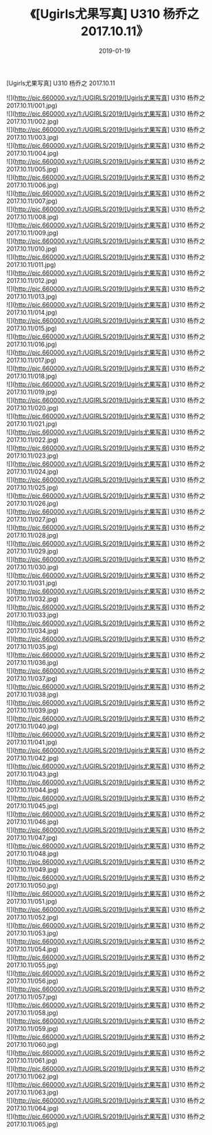 ﻿---
layout: post
title:  《[Ugirls尤果写真] U310 杨乔之 2017.10.11》
date:   2019-01-19
img: http://pic.660000.xyz/1:/UGIRLS/2019/[Ugirls尤果写真] U310 杨乔之 2017.10.11/000.jpg
categories: [美女, 清纯, 唯美]
---

[Ugirls尤果写真] U310 杨乔之 2017.10.11

 ![](http://pic.660000.xyz/1:/UGIRLS/2019/[Ugirls尤果写真] U310 杨乔之 2017.10.11/001.jpg) <br>![](http://pic.660000.xyz/1:/UGIRLS/2019/[Ugirls尤果写真] U310 杨乔之 2017.10.11/002.jpg) <br>![](http://pic.660000.xyz/1:/UGIRLS/2019/[Ugirls尤果写真] U310 杨乔之 2017.10.11/003.jpg) <br>![](http://pic.660000.xyz/1:/UGIRLS/2019/[Ugirls尤果写真] U310 杨乔之 2017.10.11/004.jpg) <br>![](http://pic.660000.xyz/1:/UGIRLS/2019/[Ugirls尤果写真] U310 杨乔之 2017.10.11/005.jpg) <br>![](http://pic.660000.xyz/1:/UGIRLS/2019/[Ugirls尤果写真] U310 杨乔之 2017.10.11/006.jpg) <br>![](http://pic.660000.xyz/1:/UGIRLS/2019/[Ugirls尤果写真] U310 杨乔之 2017.10.11/007.jpg) <br>![](http://pic.660000.xyz/1:/UGIRLS/2019/[Ugirls尤果写真] U310 杨乔之 2017.10.11/008.jpg) <br>![](http://pic.660000.xyz/1:/UGIRLS/2019/[Ugirls尤果写真] U310 杨乔之 2017.10.11/009.jpg) <br>![](http://pic.660000.xyz/1:/UGIRLS/2019/[Ugirls尤果写真] U310 杨乔之 2017.10.11/010.jpg) <br>![](http://pic.660000.xyz/1:/UGIRLS/2019/[Ugirls尤果写真] U310 杨乔之 2017.10.11/011.jpg) <br>![](http://pic.660000.xyz/1:/UGIRLS/2019/[Ugirls尤果写真] U310 杨乔之 2017.10.11/012.jpg) <br>![](http://pic.660000.xyz/1:/UGIRLS/2019/[Ugirls尤果写真] U310 杨乔之 2017.10.11/013.jpg) <br>![](http://pic.660000.xyz/1:/UGIRLS/2019/[Ugirls尤果写真] U310 杨乔之 2017.10.11/014.jpg) <br>![](http://pic.660000.xyz/1:/UGIRLS/2019/[Ugirls尤果写真] U310 杨乔之 2017.10.11/015.jpg) <br>![](http://pic.660000.xyz/1:/UGIRLS/2019/[Ugirls尤果写真] U310 杨乔之 2017.10.11/016.jpg) <br>![](http://pic.660000.xyz/1:/UGIRLS/2019/[Ugirls尤果写真] U310 杨乔之 2017.10.11/017.jpg) <br>![](http://pic.660000.xyz/1:/UGIRLS/2019/[Ugirls尤果写真] U310 杨乔之 2017.10.11/018.jpg) <br>![](http://pic.660000.xyz/1:/UGIRLS/2019/[Ugirls尤果写真] U310 杨乔之 2017.10.11/019.jpg) <br>![](http://pic.660000.xyz/1:/UGIRLS/2019/[Ugirls尤果写真] U310 杨乔之 2017.10.11/020.jpg) <br>![](http://pic.660000.xyz/1:/UGIRLS/2019/[Ugirls尤果写真] U310 杨乔之 2017.10.11/021.jpg) <br>![](http://pic.660000.xyz/1:/UGIRLS/2019/[Ugirls尤果写真] U310 杨乔之 2017.10.11/022.jpg) <br>![](http://pic.660000.xyz/1:/UGIRLS/2019/[Ugirls尤果写真] U310 杨乔之 2017.10.11/023.jpg) <br>![](http://pic.660000.xyz/1:/UGIRLS/2019/[Ugirls尤果写真] U310 杨乔之 2017.10.11/024.jpg) <br>![](http://pic.660000.xyz/1:/UGIRLS/2019/[Ugirls尤果写真] U310 杨乔之 2017.10.11/025.jpg) <br>![](http://pic.660000.xyz/1:/UGIRLS/2019/[Ugirls尤果写真] U310 杨乔之 2017.10.11/026.jpg) <br>![](http://pic.660000.xyz/1:/UGIRLS/2019/[Ugirls尤果写真] U310 杨乔之 2017.10.11/027.jpg) <br>![](http://pic.660000.xyz/1:/UGIRLS/2019/[Ugirls尤果写真] U310 杨乔之 2017.10.11/028.jpg) <br>![](http://pic.660000.xyz/1:/UGIRLS/2019/[Ugirls尤果写真] U310 杨乔之 2017.10.11/029.jpg) <br>![](http://pic.660000.xyz/1:/UGIRLS/2019/[Ugirls尤果写真] U310 杨乔之 2017.10.11/030.jpg) <br>![](http://pic.660000.xyz/1:/UGIRLS/2019/[Ugirls尤果写真] U310 杨乔之 2017.10.11/031.jpg) <br>![](http://pic.660000.xyz/1:/UGIRLS/2019/[Ugirls尤果写真] U310 杨乔之 2017.10.11/032.jpg) <br>![](http://pic.660000.xyz/1:/UGIRLS/2019/[Ugirls尤果写真] U310 杨乔之 2017.10.11/033.jpg) <br>![](http://pic.660000.xyz/1:/UGIRLS/2019/[Ugirls尤果写真] U310 杨乔之 2017.10.11/034.jpg) <br>![](http://pic.660000.xyz/1:/UGIRLS/2019/[Ugirls尤果写真] U310 杨乔之 2017.10.11/035.jpg) <br>![](http://pic.660000.xyz/1:/UGIRLS/2019/[Ugirls尤果写真] U310 杨乔之 2017.10.11/036.jpg) <br>![](http://pic.660000.xyz/1:/UGIRLS/2019/[Ugirls尤果写真] U310 杨乔之 2017.10.11/037.jpg) <br>![](http://pic.660000.xyz/1:/UGIRLS/2019/[Ugirls尤果写真] U310 杨乔之 2017.10.11/038.jpg) <br>![](http://pic.660000.xyz/1:/UGIRLS/2019/[Ugirls尤果写真] U310 杨乔之 2017.10.11/039.jpg) <br>![](http://pic.660000.xyz/1:/UGIRLS/2019/[Ugirls尤果写真] U310 杨乔之 2017.10.11/040.jpg) <br>![](http://pic.660000.xyz/1:/UGIRLS/2019/[Ugirls尤果写真] U310 杨乔之 2017.10.11/041.jpg) <br>![](http://pic.660000.xyz/1:/UGIRLS/2019/[Ugirls尤果写真] U310 杨乔之 2017.10.11/042.jpg) <br>![](http://pic.660000.xyz/1:/UGIRLS/2019/[Ugirls尤果写真] U310 杨乔之 2017.10.11/043.jpg) <br>![](http://pic.660000.xyz/1:/UGIRLS/2019/[Ugirls尤果写真] U310 杨乔之 2017.10.11/044.jpg) <br>![](http://pic.660000.xyz/1:/UGIRLS/2019/[Ugirls尤果写真] U310 杨乔之 2017.10.11/045.jpg) <br>![](http://pic.660000.xyz/1:/UGIRLS/2019/[Ugirls尤果写真] U310 杨乔之 2017.10.11/046.jpg) <br>![](http://pic.660000.xyz/1:/UGIRLS/2019/[Ugirls尤果写真] U310 杨乔之 2017.10.11/047.jpg) <br>![](http://pic.660000.xyz/1:/UGIRLS/2019/[Ugirls尤果写真] U310 杨乔之 2017.10.11/048.jpg) <br>![](http://pic.660000.xyz/1:/UGIRLS/2019/[Ugirls尤果写真] U310 杨乔之 2017.10.11/049.jpg) <br>![](http://pic.660000.xyz/1:/UGIRLS/2019/[Ugirls尤果写真] U310 杨乔之 2017.10.11/050.jpg) <br>![](http://pic.660000.xyz/1:/UGIRLS/2019/[Ugirls尤果写真] U310 杨乔之 2017.10.11/051.jpg) <br>![](http://pic.660000.xyz/1:/UGIRLS/2019/[Ugirls尤果写真] U310 杨乔之 2017.10.11/052.jpg) <br>![](http://pic.660000.xyz/1:/UGIRLS/2019/[Ugirls尤果写真] U310 杨乔之 2017.10.11/053.jpg) <br>![](http://pic.660000.xyz/1:/UGIRLS/2019/[Ugirls尤果写真] U310 杨乔之 2017.10.11/054.jpg) <br>![](http://pic.660000.xyz/1:/UGIRLS/2019/[Ugirls尤果写真] U310 杨乔之 2017.10.11/055.jpg) <br>![](http://pic.660000.xyz/1:/UGIRLS/2019/[Ugirls尤果写真] U310 杨乔之 2017.10.11/056.jpg) <br>![](http://pic.660000.xyz/1:/UGIRLS/2019/[Ugirls尤果写真] U310 杨乔之 2017.10.11/057.jpg) <br>![](http://pic.660000.xyz/1:/UGIRLS/2019/[Ugirls尤果写真] U310 杨乔之 2017.10.11/058.jpg) <br>![](http://pic.660000.xyz/1:/UGIRLS/2019/[Ugirls尤果写真] U310 杨乔之 2017.10.11/059.jpg) <br>![](http://pic.660000.xyz/1:/UGIRLS/2019/[Ugirls尤果写真] U310 杨乔之 2017.10.11/060.jpg) <br>![](http://pic.660000.xyz/1:/UGIRLS/2019/[Ugirls尤果写真] U310 杨乔之 2017.10.11/061.jpg) <br>![](http://pic.660000.xyz/1:/UGIRLS/2019/[Ugirls尤果写真] U310 杨乔之 2017.10.11/062.jpg) <br>![](http://pic.660000.xyz/1:/UGIRLS/2019/[Ugirls尤果写真] U310 杨乔之 2017.10.11/063.jpg) <br>![](http://pic.660000.xyz/1:/UGIRLS/2019/[Ugirls尤果写真] U310 杨乔之 2017.10.11/064.jpg) <br>![](http://pic.660000.xyz/1:/UGIRLS/2019/[Ugirls尤果写真] U310 杨乔之 2017.10.11/065.jpg) <br>